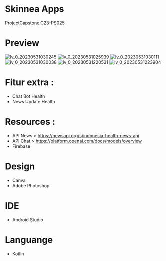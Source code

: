 # Skinnea Apps
ProjectCapstone.C23-PS025

# Preview 
![lv_0_20230531030245](https://github.com/Skinnea/project/assets/46983155/00541a9c-d8d4-459a-9937-20768ac88737)
![lv_0_20230531025939](https://github.com/Skinnea/project/assets/46983155/d41a28ae-44e6-4231-ada6-58fb46b117be)
![lv_0_20230531030111](https://github.com/Skinnea/project/assets/46983155/669c0cad-4e13-477f-828d-6460a5042055)
![lv_0_20230531030038](https://github.com/Skinnea/project/assets/46983155/4dae1d5b-388a-4888-ab57-2150ae565874)
![lv_0_20230531220531](https://github.com/Skinnea/project/assets/46983155/9fe9a4b5-afaf-492c-b6fc-e527a1f48e22)
![lv_0_20230531223904](https://github.com/Skinnea/project/assets/46983155/26a0a254-bf49-4cfb-97aa-da500b22875e)

# Fitur extra :
- Chat Bot Health
- News Update Health

# Resources :
- API News > https://newsapi.org/s/indonesia-health-news-api
- API Chat > https://platform.openai.com/docs/models/overview
- Firebase

# Design
- Canva
- Adobe Photoshop

# IDE
- Android Studio

# Languange
- Kotlin
